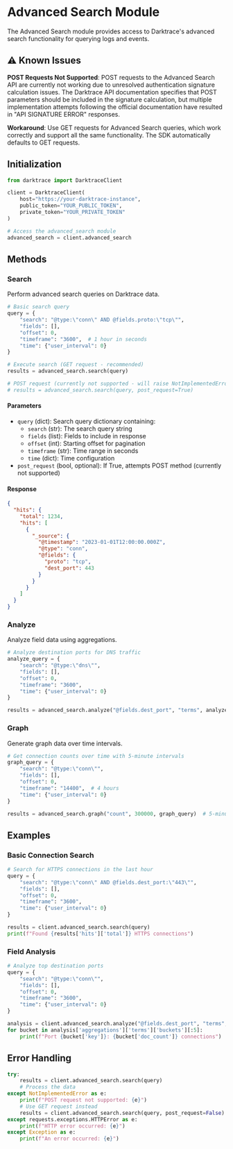 # Advanced Search Module

The Advanced Search module provides access to Darktrace's advanced search functionality for querying logs and events.

## ⚠️ Known Issues

**POST Requests Not Supported**: POST requests to the Advanced Search API are currently not working due to unresolved authentication signature calculation issues. The Darktrace API documentation specifies that POST parameters should be included in the signature calculation, but multiple implementation attempts following the official documentation have resulted in "API SIGNATURE ERROR" responses.

**Workaround**: Use GET requests for Advanced Search queries, which work correctly and support all the same functionality. The SDK automatically defaults to GET requests.

## Initialization

```python
from darktrace import DarktraceClient

client = DarktraceClient(
    host="https://your-darktrace-instance",
    public_token="YOUR_PUBLIC_TOKEN",
    private_token="YOUR_PRIVATE_TOKEN"
)

# Access the advanced_search module
advanced_search = client.advanced_search
```

## Methods

### Search

Perform advanced search queries on Darktrace data.

```python
# Basic search query
query = {
    "search": "@type:\"conn\" AND @fields.proto:\"tcp\"",
    "fields": [],
    "offset": 0,
    "timeframe": "3600",  # 1 hour in seconds
    "time": {"user_interval": 0}
}

# Execute search (GET request - recommended)
results = advanced_search.search(query)

# POST request (currently not supported - will raise NotImplementedError)
# results = advanced_search.search(query, post_request=True)
```

#### Parameters

- `query` (dict): Search query dictionary containing:
  - `search` (str): The search query string
  - `fields` (list): Fields to include in response
  - `offset` (int): Starting offset for pagination
  - `timeframe` (str): Time range in seconds
  - `time` (dict): Time configuration
- `post_request` (bool, optional): If True, attempts POST method (currently not supported)

#### Response

```json
{
  "hits": {
    "total": 1234,
    "hits": [
      {
        "_source": {
          "@timestamp": "2023-01-01T12:00:00.000Z",
          "@type": "conn",
          "@fields": {
            "proto": "tcp",
            "dest_port": 443
          }
        }
      }
    ]
  }
}
```

### Analyze

Analyze field data using aggregations.

```python
# Analyze destination ports for DNS traffic
analyze_query = {
    "search": "@type:\"dns\"",
    "fields": [],
    "offset": 0,
    "timeframe": "3600",
    "time": {"user_interval": 0}
}

results = advanced_search.analyze("@fields.dest_port", "terms", analyze_query)
```

### Graph

Generate graph data over time intervals.

```python
# Get connection counts over time with 5-minute intervals
graph_query = {
    "search": "@type:\"conn\"",
    "fields": [],
    "offset": 0,
    "timeframe": "14400",  # 4 hours
    "time": {"user_interval": 0}
}

results = advanced_search.graph("count", 300000, graph_query)  # 5-minute intervals
```

## Examples

### Basic Connection Search

```python
# Search for HTTPS connections in the last hour
query = {
    "search": "@type:\"conn\" AND @fields.dest_port:\"443\"",
    "fields": [],
    "offset": 0,
    "timeframe": "3600",
    "time": {"user_interval": 0}
}

results = client.advanced_search.search(query)
print(f"Found {results['hits']['total']} HTTPS connections")
```

### Field Analysis

```python
# Analyze top destination ports
query = {
    "search": "@type:\"conn\"",
    "fields": [],
    "offset": 0,
    "timeframe": "3600",
    "time": {"user_interval": 0}
}

analysis = client.advanced_search.analyze("@fields.dest_port", "terms", query)
for bucket in analysis['aggregations']['terms']['buckets'][:5]:
    print(f"Port {bucket['key']}: {bucket['doc_count']} connections")
```

## Error Handling

```python
try:
    results = client.advanced_search.search(query)
    # Process the data
except NotImplementedError as e:
    print(f"POST request not supported: {e}")
    # Use GET request instead
    results = client.advanced_search.search(query, post_request=False)
except requests.exceptions.HTTPError as e:
    print(f"HTTP error occurred: {e}")
except Exception as e:
    print(f"An error occurred: {e}")
```

